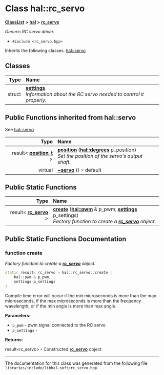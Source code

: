 

# Class hal::rc\_servo



[**ClassList**](annotated.md) **>** [**hal**](namespacehal.md) **>** [**rc\_servo**](classhal_1_1rc__servo.md)



_Generic RC servo driver._ 

* `#include <rc_servo.hpp>`



Inherits the following classes: [hal::servo](classhal_1_1servo.md)












## Classes

| Type | Name |
| ---: | :--- |
| struct | [**settings**](structhal_1_1rc__servo_1_1settings.md) <br>_Information about the RC servo needed to control it properly._  |












































## Public Functions inherited from hal::servo

See [hal::servo](classhal_1_1servo.md)

| Type | Name |
| ---: | :--- |
|  result&lt; [**position\_t**](structhal_1_1servo_1_1position__t.md) &gt; | [**position**](#function-position) ([**hal::degrees**](namespacehal.md#typedef-degrees) p\_position) <br>_Set the position of the servo's output shaft._  |
| virtual  | [**~servo**](#function-servo) () = default<br> |


## Public Static Functions

| Type | Name |
| ---: | :--- |
|  result&lt; [**rc\_servo**](classhal_1_1rc__servo.md) &gt; | [**create**](#function-create) ([**hal::pwm**](classhal_1_1pwm.md) & p\_pwm, [**settings**](structhal_1_1rc__servo_1_1settings.md) p\_settings) <br>_Factory function to create a_ [_**rc\_servo**_](classhal_1_1rc__servo.md) _object._ |




















































## Public Static Functions Documentation




### function create 

_Factory function to create a_ [_**rc\_servo**_](classhal_1_1rc__servo.md) _object._
```C++
static result< rc_servo > hal::rc_servo::create (
    hal::pwm & p_pwm,
    settings p_settings
) 
```



Compile time error will occur if the min microseconds is more than the max microseconds, if the max microseconds is more than the frequency wavelength, or if the min angle is more than max angle.




**Parameters:**


* `p_pwm` - pwm signal connected to the RC servo 
* `p_settings` - 



**Returns:**

result&lt;rc\_servo&gt; - Constructed [**rc\_servo**](classhal_1_1rc__servo.md) object 





        

------------------------------
The documentation for this class was generated from the following file `libraries/include/libhal-soft/rc_servo.hpp`

